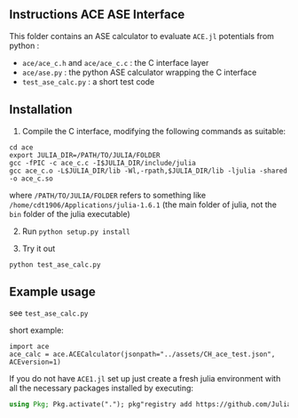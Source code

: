 ## Instructions ACE ASE Interface 

This folder contains an ASE calculator to evaluate `ACE.jl` potentials from python : 
* `ace/ace_c.h` and `ace/ace_c.c` : the C interface layer 
* `ace/ase.py` : the python ASE calculator wrapping the C interface 
* `test_ase_calc.py` : a short test code

## Installation 

1. Compile the C interface, modifying the following commands as suitable: 
```
cd ace
export JULIA_DIR=/PATH/TO/JULIA/FOLDER
gcc -fPIC -c ace_c.c -I$JULIA_DIR/include/julia 
gcc ace_c.o -L$JULIA_DIR/lib -Wl,-rpath,$JULIA_DIR/lib -ljulia -shared -o ace_c.so
```
where `/PATH/TO/JULIA/FOLDER` refers to something like `/home/cdt1906/Applications/julia-1.6.1` (the main folder of julia, not the `bin` folder of the julia executable)

2. Run `python setup.py install`

3. Try it out
```
python test_ase_calc.py
```


## Example usage
see `test_ase_calc.py`

short example:
```
import ace
ace_calc = ace.ACECalculator(jsonpath="../assets/CH_ace_test.json", ACEversion=1)
```

If you do not have `ACE1.jl` set up just create a fresh julia environment with all the necessary packages installed by executing:

```julia
using Pkg; Pkg.activate("."); pkg"registry add https://github.com/JuliaRegistries/General"; pkg"registry add https://github.com/JuliaMolSim/MolSim.git"; pkg"add JuLIP ACE1 PyCall ASE IPFitting"
```